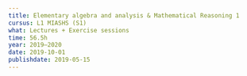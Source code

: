 ```yaml
---
title: Elementary algebra and analysis & Mathematical Reasoning 1
cursus: L1 MIASHS (S1)
what: Lectures + Exercise sessions
time: 56.5h
year: 2019–2020
date: 2019-10-01
publishdate: 2019-05-15
---
```

